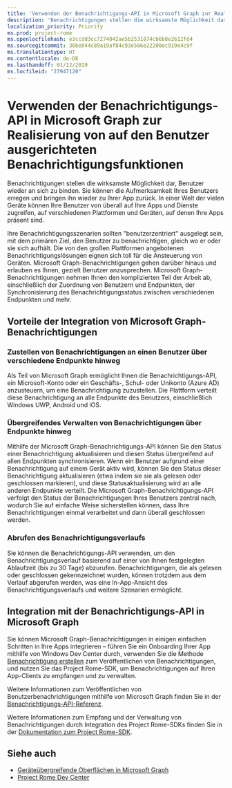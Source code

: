 ```yaml
---
title: 'Verwenden der Benachrichtigungs-API in Microsoft Graph zur Realisierung von auf den Benutzer ausgerichteten Benachrichtigungsfunktionen '
description: 'Benachrichtigungen stellen die wirksamste Möglichkeit dar, Benutzer wieder an sich zu binden. Sie können die Aufmerksamkeit Ihres Benutzers erregen und bringen ihn wieder zu Ihrer App zurück. In einer Welt der vielen Geräte können Ihre Benutzer von überall auf Ihre Apps und Dienste zugreifen, auf verschiedenen Plattformen und Geräten, auf denen Ihre Apps präsent sind. '
localization_priority: Priority
ms.prod: project-rome
ms.openlocfilehash: e3ccdd3cc7274042ae5b2531874cb6b8e2612fd4
ms.sourcegitcommit: 36be044c89a19af84c93e586e22200ec919e4c9f
ms.translationtype: HT
ms.contentlocale: de-DE
ms.lasthandoff: 01/12/2019
ms.locfileid: "27947120"
---
```

# <a name="using-the-notifications-api-in-microsoft-graph-to-enable-human-centric-notification-experiences"></a>Verwenden der Benachrichtigungs-API in Microsoft Graph zur Realisierung von auf den Benutzer ausgerichteten Benachrichtigungsfunktionen 

Benachrichtigungen stellen die wirksamste Möglichkeit dar, Benutzer wieder an sich zu binden. Sie können die Aufmerksamkeit Ihres Benutzers erregen und bringen ihn wieder zu Ihrer App zurück. In einer Welt der vielen Geräte können Ihre Benutzer von überall auf Ihre Apps und Dienste zugreifen, auf verschiedenen Plattformen und Geräten, auf denen Ihre Apps präsent sind. 

Ihre Benachrichtigungsszenarien sollten "benutzerzentriert" ausgelegt sein, mit dem primären Ziel, den Benutzer zu benachrichtigen, gleich wo er oder sie sich aufhält. Die von den großen Plattformen angebotenen Benachrichtigungslösungen eignen sich toll für die Ansteuerung von Geräten. Microsoft Graph-Benachrichtigungen gehen darüber hinaus und erlauben es Ihnen, gezielt Benutzer anzusprechen. Microsoft Graph-Benachrichtigungen nehmen Ihnen den komplizierten Teil der Arbeit ab, einschließlich der Zuordnung von Benutzern und Endpunkten, der Synchronisierung des Benachrichtigungsstatus zwischen verschiedenen Endpunkten und mehr. 

## <a name="why-integrate-with-microsoft-graph-notifications"></a>Vorteile der Integration von Microsoft Graph-Benachrichtigungen
### <a name="deliver-notifications-to-a-user-across-different-endpoints"></a>Zustellen von Benachrichtigungen an einen Benutzer über verschiedene Endpunkte hinweg
Als Teil von Microsoft Graph ermöglicht Ihnen die Benachrichtigungs-API, ein Microsoft-Konto oder ein Geschäfts-, Schul- oder Unikonto (Azure AD) anzusteuern, um eine Benachrichtigung zuzustellen. Die Plattform verteilt diese Benachrichtigung an alle Endpunkte des Benutzers, einschließlich Windows UWP, Android und iOS. 

### <a name="manage-notifications-across-endpoints"></a>Übergreifendes Verwalten von Benachrichtigungen über Endpunkte hinweg
Mithilfe der Microsoft Graph-Benachrichtigungs-API können Sie den Status einer Benachrichtigung aktualisieren und diesen Status übergreifend auf allen Endpunkten synchronisieren. Wenn ein Benutzer aufgrund einer Benachrichtigung auf einem Gerät aktiv wird, können Sie den Status dieser Benachrichtigung aktualisieren (etwa indem sie sie als gelesen oder geschlossen markieren), und diese Statusaktualisierung wird an alle anderen Endpunkte verteilt. Die Microsoft Graph-Benachrichtigungs-API verfolgt den Status der Benachrichtigungen Ihres Benutzers zentral nach, wodurch Sie auf einfache Weise sicherstellen können, dass Ihre Benachrichtigungen einmal verarbeitet und dann überall geschlossen werden.

### <a name="retrieve-notification-history"></a>Abrufen des Benachrichtigungsverlaufs
Sie können die Benachrichtigungs-API verwenden, um den Benachrichtigungsverlauf basierend auf einer von Ihnen festgelegten Ablaufzeit (bis zu 30 Tage) abzurufen. Benachrichtigungen, die als gelesen oder geschlossen gekennzeichnet wurden, können trotzdem aus dem Verlauf abgerufen werden, was eine In-App-Ansicht des Benachrichtigungsverlaufs und weitere Szenarien ermöglicht. 

## <a name="integrating-with-the-notifications-api-in-microsoft-graph"></a>Integration mit der Benachrichtigungs-API in Microsoft Graph

Sie können Microsoft Graph-Benachrichtigungen in einigen einfachen Schritten in Ihre Apps integrieren – führen Sie ein Onboarding Ihrer App mithilfe von Windows Dev Center durch, verwenden Sie die Methode [Benachrichtigung erstellen](/graph/api/projectrome-notification-post?view=graph-rest-beta) zum Veröffentlichen von Benachrichtigungen, und nutzen Sie das Project Rome-SDK, um Benachrichtigungen auf Ihren App-Clients zu empfangen und zu verwalten.  

Weitere Informationen zum Veröffentlichen von Benutzerbenachrichtigungen mithilfe von Microsoft Graph finden Sie in der [Benachrichtigungs-API-Referenz](/graph/api/resources/notifications-api-overview?view=graph-rest-beta).
 
Weitere Informationen zum Empfang und der Verwaltung von Benachrichtigungen durch Integration des Project Rome-SDKs finden Sie in der [Dokumentation zum Project Rome-SDK](https://docs.microsoft.com/de-DE/windows/project-rome/). 

## <a name="see-also"></a>Siehe auch

- [Geräteübergreifende Oberflächen in Microsoft Graph](cross-device-concept-overview.md)
- [Project Rome Dev Center](https://aka.ms/projectrome)
